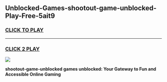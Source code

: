 
## Unblocked-Games-shootout-game-unblocked-Play-Free-5ait9
<h3>
<a href="https://premium76.site?title=shootout-game-unblocked&ref=21A">CLICK TO PLAY</a></h3>
<hr>

<h3>
<a href="https://premium76.site?title=shootout-game-unblocked&ref=21A">CLICK 2 PLAY</a>
  
</h3>

<a href="https://premium76.site?title=shootout-game-unblocked&ref=21A"><img src="https://clearcache.store/games.png"></a>


**shootout-game-unblocked games unblocked: Your Gateway to Fun and Accessible Online Gaming**

